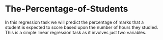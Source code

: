 # The-Percentage-of-Students
In this regression task we will predict the percentage of marks that a student is expected to score based upon the number of hours they studied. This is a simple linear regression task as it involves just two variables.
